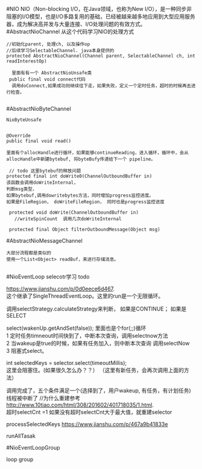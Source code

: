 #NIO
NIO（Non-blocking I/O，在Java领域，也称为New I/O），是一种同步非阻塞的I/O模型，也是I/O多路复用的基础，已经被越来越多地应用到大型应用服务器，成为解决高并发与大量连接、I/O处理问题的有效方式。
#AbstractNioChannel
从这个代码学习NIO的处理方式

```
//初始化parent, 处理ch, 以及操作op
//后续学习SelectableChannel. java本身提供的
protected AbstractNioChannel(Channel parent, SelectableChannel ch, int readInterestOp) 

  里面有有一个 AbstractNioUnsafe类
 public final void connect代码
  调用doConnect,如果成功则继续往下走，如果失败，定义一个定时任务，超时的时候再去进行检查。
  
```


#AbstractNioByteChannel

```
NioByteUnsafe


@Override
public final void read() 

里面有个allocHandle进行循环，如果能够continueReading，进入循环，循环中，会从allocHandle中新建bytebuf, 将byteBufy传递给下一个 pipeline。

 // todo 这里bytebuf的释放问题
protected final int doWrite0(ChannelOutboundBuffer in) 
该函数会调用doWriteInternal， 
判断msg类型，
如果bytebuf,调用dowritebytes方法，同时增加progress监控进度。
如果是FileRegion， doWriteFileRegion， 同时也是progress监控进度
 
 protected void doWrite(ChannelOutboundBuffer in) 
   //writeSpinCount  调用几次doWriteInternal
 
 protected final Object filterOutboundMessage(Object msg)

```

#AbstractNioMessageChannel
```
大部分流程都是类似的
使用一个List<Object> readBuf，来进行存储消息。


```


#NioEventLoop
selecotr学习 todo

<https://www.jianshu.com/p/0d0eece6d467>.  
这个继承了SingleThreadEventLoop。这里的run是一个无限循环。

调用selectStrategy.calculateStrategy来判断，
如果是CONTINUE；
如果是SELECT

select(wakenUp.getAndSet(false));
里面也是个for(;;)循环  
1 定时任务timneout时间快到了，中断本次查询，调用selectnow方法  
2 当wakeup是true的时候，如果有任务加入，则中断本次查询 调用selectNow  
3 阻塞式select。  

   int selectedKeys = selector.select(timeoutMillis);  
   这里会阻塞住。(如果很久怎么办？？） （这里有新任务，会再次调用上面的方法）
   
   调用完成了，五个条件满足一个(选择到了，用户wakeup, 有任务，有计划任务)  
   线程被中断了
   //为什么重建参考<http://www.10tiao.com/html/308/201602/401718035/1.html>.  
   超时selectCnt =1 如果没有超时selectCnt大于最大值，就重建selector
   
   processSelectedKeys
   <https://www.jianshu.com/p/467a9b41833e>
   
   runAllTasak
   
#NioEventLoopGroup

 loop group
 


